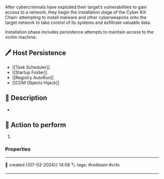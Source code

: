 
After cybercriminals have exploited their target’s vulnerabilities to gain access to a network, they begin the installation stage of the Cyber Kill Chain: attempting to install malware and other cyberweapons onto the target network to take control of its systems and exfiltrate valuable data.

Installation phase includes persistence attempts to maintain access to the victim machine. 

## 🖊️ Host Persistence

- [[Task Scheduler]]
- [[Startup Folder]]
- [[Registry AutoRun]]
- [[COM Objects Hijack]]


## 📔 Description

- 

##  📗 Action to perform 

1. 


### Properties
---
📆 created   {{07-02-2024}} 14:08
🏷️ tags: #redteam #crto   

---

